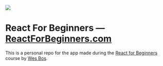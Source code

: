 ![](http://wes.io/dgAQ/content)

# React For Beginners — [ReactForBeginners.com](https://ReactForBeginners.com)

This is a personal repo for the app made during the <a href="https://ReactForBeginners.com/">React for Beginners</a> course by <a href="https://wesbos.com/">Wes Bos</a>.
